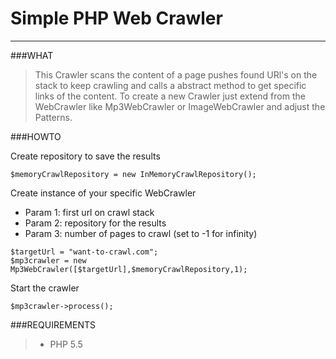 Simple PHP Web Crawler
==============================
***

###WHAT

>This Crawler scans the content of a page pushes found URl's on the stack to keep crawling
and calls a abstract method to get specific links of the content.
To create a new Crawler just extend from the WebCrawler like Mp3WebCrawler or ImageWebCrawler
and adjust the Patterns.

###HOWTO

Create repository to save the results
```
$memoryCrawlRepository = new InMemoryCrawlRepository();
```
Create instance of your specific WebCrawler

*   Param 1: first url on crawl stack
*   Param 2: repository for the results
*   Param 3: number of pages to crawl (set to -1 for infinity)

```
$targetUrl = "want-to-crawl.com";
$mp3crawler = new Mp3WebCrawler([$targetUrl],$memoryCrawlRepository,1);
```
Start the crawler
```
$mp3crawler->process();
```

###REQUIREMENTS

>* PHP 5.5